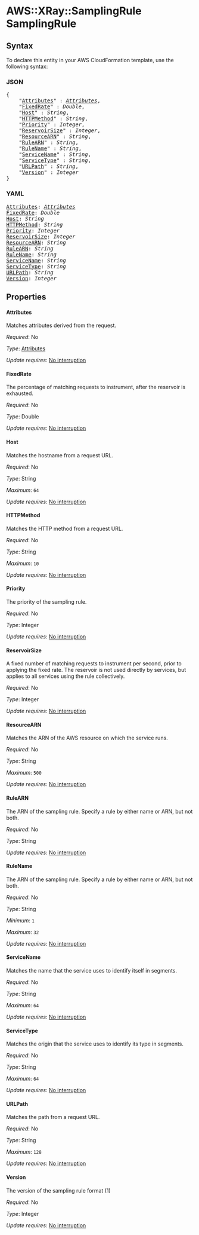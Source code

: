 # AWS::XRay::SamplingRule SamplingRule

## Syntax

To declare this entity in your AWS CloudFormation template, use the following syntax:

### JSON

<pre>
{
    "<a href="#attributes" title="Attributes">Attributes</a>" : <i><a href="samplingrule-attributes.md">Attributes</a></i>,
    "<a href="#fixedrate" title="FixedRate">FixedRate</a>" : <i>Double</i>,
    "<a href="#host" title="Host">Host</a>" : <i>String</i>,
    "<a href="#httpmethod" title="HTTPMethod">HTTPMethod</a>" : <i>String</i>,
    "<a href="#priority" title="Priority">Priority</a>" : <i>Integer</i>,
    "<a href="#reservoirsize" title="ReservoirSize">ReservoirSize</a>" : <i>Integer</i>,
    "<a href="#resourcearn" title="ResourceARN">ResourceARN</a>" : <i>String</i>,
    "<a href="#rulearn" title="RuleARN">RuleARN</a>" : <i>String</i>,
    "<a href="#rulename" title="RuleName">RuleName</a>" : <i>String</i>,
    "<a href="#servicename" title="ServiceName">ServiceName</a>" : <i>String</i>,
    "<a href="#servicetype" title="ServiceType">ServiceType</a>" : <i>String</i>,
    "<a href="#urlpath" title="URLPath">URLPath</a>" : <i>String</i>,
    "<a href="#version" title="Version">Version</a>" : <i>Integer</i>
}
</pre>

### YAML

<pre>
<a href="#attributes" title="Attributes">Attributes</a>: <i><a href="samplingrule-attributes.md">Attributes</a></i>
<a href="#fixedrate" title="FixedRate">FixedRate</a>: <i>Double</i>
<a href="#host" title="Host">Host</a>: <i>String</i>
<a href="#httpmethod" title="HTTPMethod">HTTPMethod</a>: <i>String</i>
<a href="#priority" title="Priority">Priority</a>: <i>Integer</i>
<a href="#reservoirsize" title="ReservoirSize">ReservoirSize</a>: <i>Integer</i>
<a href="#resourcearn" title="ResourceARN">ResourceARN</a>: <i>String</i>
<a href="#rulearn" title="RuleARN">RuleARN</a>: <i>String</i>
<a href="#rulename" title="RuleName">RuleName</a>: <i>String</i>
<a href="#servicename" title="ServiceName">ServiceName</a>: <i>String</i>
<a href="#servicetype" title="ServiceType">ServiceType</a>: <i>String</i>
<a href="#urlpath" title="URLPath">URLPath</a>: <i>String</i>
<a href="#version" title="Version">Version</a>: <i>Integer</i>
</pre>

## Properties

#### Attributes

Matches attributes derived from the request.

_Required_: No

_Type_: <a href="samplingrule-attributes.md">Attributes</a>

_Update requires_: [No interruption](https://docs.aws.amazon.com/AWSCloudFormation/latest/UserGuide/using-cfn-updating-stacks-update-behaviors.html#update-no-interrupt)

#### FixedRate

The percentage of matching requests to instrument, after the reservoir is exhausted.

_Required_: No

_Type_: Double

_Update requires_: [No interruption](https://docs.aws.amazon.com/AWSCloudFormation/latest/UserGuide/using-cfn-updating-stacks-update-behaviors.html#update-no-interrupt)

#### Host

Matches the hostname from a request URL.

_Required_: No

_Type_: String

_Maximum_: <code>64</code>

_Update requires_: [No interruption](https://docs.aws.amazon.com/AWSCloudFormation/latest/UserGuide/using-cfn-updating-stacks-update-behaviors.html#update-no-interrupt)

#### HTTPMethod

Matches the HTTP method from a request URL.

_Required_: No

_Type_: String

_Maximum_: <code>10</code>

_Update requires_: [No interruption](https://docs.aws.amazon.com/AWSCloudFormation/latest/UserGuide/using-cfn-updating-stacks-update-behaviors.html#update-no-interrupt)

#### Priority

The priority of the sampling rule.

_Required_: No

_Type_: Integer

_Update requires_: [No interruption](https://docs.aws.amazon.com/AWSCloudFormation/latest/UserGuide/using-cfn-updating-stacks-update-behaviors.html#update-no-interrupt)

#### ReservoirSize

A fixed number of matching requests to instrument per second, prior to applying the fixed rate. The reservoir is not used directly by services, but applies to all services using the rule collectively.

_Required_: No

_Type_: Integer

_Update requires_: [No interruption](https://docs.aws.amazon.com/AWSCloudFormation/latest/UserGuide/using-cfn-updating-stacks-update-behaviors.html#update-no-interrupt)

#### ResourceARN

Matches the ARN of the AWS resource on which the service runs.

_Required_: No

_Type_: String

_Maximum_: <code>500</code>

_Update requires_: [No interruption](https://docs.aws.amazon.com/AWSCloudFormation/latest/UserGuide/using-cfn-updating-stacks-update-behaviors.html#update-no-interrupt)

#### RuleARN

The ARN of the sampling rule. Specify a rule by either name or ARN, but not both.

_Required_: No

_Type_: String

_Update requires_: [No interruption](https://docs.aws.amazon.com/AWSCloudFormation/latest/UserGuide/using-cfn-updating-stacks-update-behaviors.html#update-no-interrupt)

#### RuleName

The ARN of the sampling rule. Specify a rule by either name or ARN, but not both.

_Required_: No

_Type_: String

_Minimum_: <code>1</code>

_Maximum_: <code>32</code>

_Update requires_: [No interruption](https://docs.aws.amazon.com/AWSCloudFormation/latest/UserGuide/using-cfn-updating-stacks-update-behaviors.html#update-no-interrupt)

#### ServiceName

Matches the name that the service uses to identify itself in segments.

_Required_: No

_Type_: String

_Maximum_: <code>64</code>

_Update requires_: [No interruption](https://docs.aws.amazon.com/AWSCloudFormation/latest/UserGuide/using-cfn-updating-stacks-update-behaviors.html#update-no-interrupt)

#### ServiceType

Matches the origin that the service uses to identify its type in segments.

_Required_: No

_Type_: String

_Maximum_: <code>64</code>

_Update requires_: [No interruption](https://docs.aws.amazon.com/AWSCloudFormation/latest/UserGuide/using-cfn-updating-stacks-update-behaviors.html#update-no-interrupt)

#### URLPath

Matches the path from a request URL.

_Required_: No

_Type_: String

_Maximum_: <code>128</code>

_Update requires_: [No interruption](https://docs.aws.amazon.com/AWSCloudFormation/latest/UserGuide/using-cfn-updating-stacks-update-behaviors.html#update-no-interrupt)

#### Version

The version of the sampling rule format (1)

_Required_: No

_Type_: Integer

_Update requires_: [No interruption](https://docs.aws.amazon.com/AWSCloudFormation/latest/UserGuide/using-cfn-updating-stacks-update-behaviors.html#update-no-interrupt)

